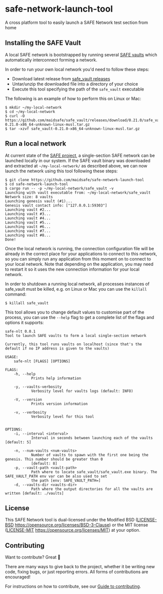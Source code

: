 # safe-network-launch-tool
A cross platform tool to easily launch a SAFE Network test section from home

## Installing the SAFE Vault

A local SAFE network is bootstrapped by running several [SAFE vaults](https://github.com/maidsafe/safe_vault) which automatically interconnect forming a network.

In order to run your own local network you'd need to follow these steps:
- Download latest release from [safe_vault releases](https://github.com/maidsafe/safe_vault/releases/latest/)
- Untar/unzip the downloaded file into a directory of your choice
- Execute this tool specifying the path of the `safe_vault` executable

The following is an example of how to perform this on Linux or Mac:
```shell
$ mkdir ~/my-local-network
$ cd ~/my-local-network
$ curl -O https://github.com/maidsafe/safe_vault/releases/download/0.21.0/safe_vault-0.21.0-x86_64-unknown-linux-musl.tar.gz
$ tar -xzvf safe_vault-0.21.0-x86_64-unknown-linux-musl.tar.gz
```

## Run a local network

At current state of the [SAFE project](), a single-section SAFE network can be launched locally in our system. If the SAFE vault binary was downloaded and extracted at `~/my-local-network/` as described above, we can now launch the network using this tool following these steps:
```shell
$ git clone https://github.com/maidsafe/safe-network-launch-tool
$ cd safe-network-launch-tool
$ cargo run -- -p ~/my-local-network/safe_vault -v
Launching with vault executable from: ~/my-local-network/safe_vault
Network size: 8 vaults
Launching genesis vault (#1)...
Genesis vault contact info: ["127.0.0.1:59303"]
Launching vault #2...
Launching vault #3...
Launching vault #4...
Launching vault #5...
Launching vault #6...
Launching vault #7...
Launching vault #8...
Done!
```

Once the local network is running, the connection configuration file will be already in the correct place for your applications to connect to this network, so you can simply run any application from this moment on to connect to your local network. Note that depending on the application, you may need to restart it so it uses the new connection information for your local network.

In order to shutdown a running local network, all processes instances of safe_vault must be killed, e.g. on Linux or Mac you can use the `killall` command:
```shell
$ killall safe_vault
```

This tool allows you to change default values to customise part of the process, you can use the `--help` flag to get a complete list of the flags and options it supports:
```shell
safe-nlt 0.0.1
Tool to launch SAFE vaults to form a local single-section network

Currently, this tool runs vaults on localhost (since that's the default if no IP address is given to the vaults)

USAGE:
    safe-nlt [FLAGS] [OPTIONS]

FLAGS:
    -h, --help                
            Prints help information

    -y, --vaults-verbosity    
            Verbosity level for vaults logs (default: INFO)

    -V, --version             
            Prints version information

    -v, --verbosity           
            Verbosity level for this tool


OPTIONS:
    -i, --interval <interval>        
            Interval in seconds between launching each of the vaults [default: 5]

    -n, --num-vaults <num-vaults>    
            Number of vaults to spawn with the first one being the genesis. This number should be greater than 0
            [default: 8]
    -p, --vault-path <vault-path>    
            Path where to locate safe_vault/safe_vault.exe binary. The SAFE_VAULT_PATH env var can be also used to set
            the path [env: SAFE_VAULT_PATH=]
    -d, --vaults-dir <vaults-dir>    
            Path where the output directories for all the vaults are written [default: ./vaults]
```

## License

This SAFE Network tool is dual-licensed under the Modified BSD ([LICENSE-BSD](LICENSE-BSD) https://opensource.org/licenses/BSD-3-Clause) or the MIT license ([LICENSE-MIT](LICENSE-MIT) https://opensource.org/licenses/MIT) at your option.

## Contributing

Want to contribute? Great :tada:

There are many ways to give back to the project, whether it be writing new code, fixing bugs, or just reporting errors. All forms of contributions are encouraged!

For instructions on how to contribute, see our [Guide to contributing](https://github.com/maidsafe/QA/blob/master/CONTRIBUTING.md).
